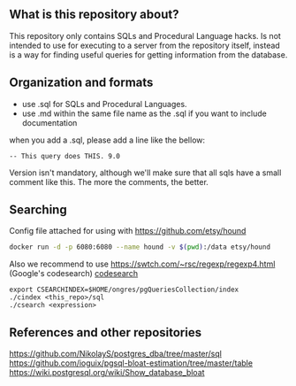 ## What is this repository about?

This repository only contains SQLs and Procedural Language hacks. Is not intended to use for executing to a server from the repository itself, instead is a way for finding useful queries for getting information from the database.

## Organization and formats

- use .sql for SQLs and Procedural Languages.
- use .md within the same file name as the .sql if you want to include documentation

when you add a .sql, please add a line like the bellow:

```
-- This query does THIS. 9.0
```

Version isn't mandatory, although we'll make sure that all sqls have a small comment like this.
The more the comments, the better.


## Searching

Config file attached for using with https://github.com/etsy/hound

```bash
docker run -d -p 6080:6080 --name hound -v $(pwd):/data etsy/hound
```

Also we recommend to use https://swtch.com/~rsc/regexp/regexp4.html (Google's codesearch)
[codesearch](https://github.com/google/codesearch)

```
export CSEARCHINDEX=$HOME/ongres/pgQueriesCollection/index
./cindex <this_repo>/sql
./csearch <expression>
```


## References and other repositories

https://github.com/NikolayS/postgres_dba/tree/master/sql
https://github.com/ioguix/pgsql-bloat-estimation/tree/master/table
https://wiki.postgresql.org/wiki/Show_database_bloat




